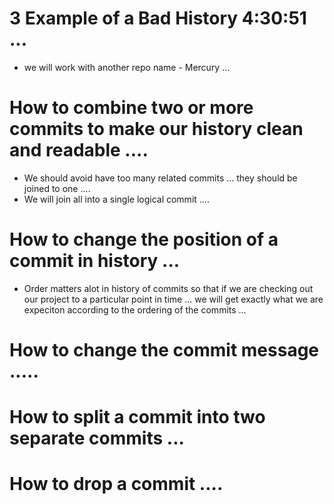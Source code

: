 # 3 Example of a Bad History    4:30:51    ... 

- we will work with another repo name - Mercury ... 


# How to combine two or more commits to make our history clean and readable .... 
- We should avoid have too many related commits ... they should be joined to one .... 
- We will join all into a single logical commit .... 



# How to change the position of a commit in history ... 
- Order matters alot in history of commits so that if we are checking out our project to a particular point in time ... we will get exactly what we are expeciton according to the  ordering of the commits ... 





# How to change the commit message ..... 







# How to split a commit into two separate commits ... 






#  How to drop a commit .... 